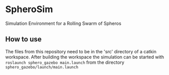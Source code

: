 # SpheroSim
Simulation Environment for a Rolling Swarm of Spheros

## How to use
The files from this repository need to be in the 'src' directory of a catkin workspace. After building the workspace the simulation can be started with `roslaunch sphero_gazebo main.launch` from the directory `sphero_gazebo/launch/main.launch`